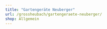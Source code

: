 ```yaml
---
title: "Gartengeräte Neuberger"
url: /grossheubach/gartengeraete-neuberger/
shop: Allgemein
---
```

